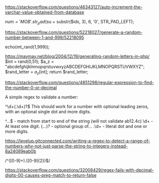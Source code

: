 https://stackoverflow.com/questions/46343127/auto-increment-the-varchar-value-obtained-from-database

$num = 'MOB' . str_pad($su + substr($ids, 3), 6, '0', STR_PAD_LEFT);

https://stackoverflow.com/questions/52218027/generate-a-random-number-between-1-and-999/52218095

echo(mt_rand(1,999));

https://maymay.net/blog/2004/12/19/generating-random-letters-in-php/
 $int = rand(0,51);
    $a_z = "abcdefghijklmnopqrstuvwxyzABCDEFGHIJKLMNOPQRSTUVWXYZ";
    $rand_letter = $a_z[$int];
    return $rand_letter;

https://stackoverflow.com/questions/4851298/regular-expression-to-find-the-number-0-or-decimal

A simple regex to validate a number:

^\d+(\.\d+)?$
This should work for a number with optional leading zeros, with an optional single dot and more digits.

^...$ - match from start to end of the string (will not validate ab12.4c)
\d+ - At least one digit.
(...)? - optional group of...
\.\d+ - literal dot and one or more digits.

https://levelup.gitconnected.com/writing-a-regex-to-detect-a-range-of-numbers-why-not-just-parse-the-string-to-integers-instead-8a24089eab0b


/^([0-9]+)\.([0-9]{2})$/

https://stackoverflow.com/questions/32008429/regex-fails-with-decimal-digits-00-causes-preg-match-to-return-false